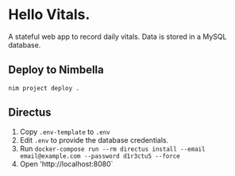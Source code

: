 # Hello Vitals.

A stateful web app to record daily vitals.
Data is stored in a MySQL database.

## Deploy to Nimbella

```
nim project deploy .
```

## Directus

1. Copy `.env-template` to `.env`
2. Edit `.env` to provide the database credentials.
3. Run `docker-compose run --rm directus install --email email@example.com --password d1r3ctu5 --force`
4. Open 'http://localhost:8080`
